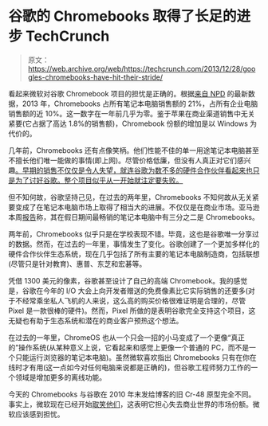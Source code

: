 # 谷歌的 Chromebooks 取得了长足的进步 TechCrunch

> 原文：<https://web.archive.org/web/https://techcrunch.com/2013/12/28/googles-chromebooks-have-hit-their-stride/>

看起来微软对谷歌 Chromebook 项目的担忧是正确的。根据[来自 NPD](https://web.archive.org/web/20221207112005/https://www.npd.com/wps/portal/npd/us/news/press-releases/u-s-commercial-channel-computing-device-sales-set-to-end-2013-with-double-digit-growth-according-to-npd/) 的最新数据，2013 年，Chromebooks 占所有笔记本电脑销售额的 21%，占所有企业电脑销售额的近 10%。这一数字在一年前几乎为零。鉴于苹果在商业渠道销售中无关紧要(它占据了高达 1.8%的销售额)，Chromebook 份额的增加是以 Windows 为代价的。

几年前，Chromebooks 还有点像笑柄。他们性能不佳的单一用途笔记本电脑甚至不擅长他们唯一能做的事情(即上网)。尽管价格低廉，但没有人真正对它们感兴趣[。早期的销售不仅仅是令人失望，就连谷歌为数不多的硬件合作伙伴看起来也只是为了讨好谷歌。整个项目似乎从一开始就注定要失败。](https://web.archive.org/web/20221207112005/http://www.businessinsider.com/google-chromebooks-2011-5)

但不知何故，谷歌坚持己见，在过去的两年里，Chromebooks 不知何故从无关紧要变成了在笔记本电脑市场上取得了相当大的进展。不仅仅是在商业市场。亚马逊本周[报告](https://web.archive.org/web/20221207112005/http://phx.corporate-ir.net/phoenix.zhtml?c=176060&p=irol-newsArticle&ID=1886961&highlight=)称，其在假日期间最畅销的笔记本电脑中有三分之二是 Chromebooks。

两年前，Chromebooks 似乎只是在学校表现不错。毕竟，这也是谷歌唯一分享过的数据。然而，在过去的一年里，事情发生了变化。谷歌创建了一个更加多样化的硬件合作伙伴生态系统，现在几乎包括了所有主要的笔记本电脑制造商，包括联想(尽管只是针对教育)、惠普、东芝和宏碁等。

凭借 1300 美元的像素，谷歌甚至设计了自己的高端 Chromebook。我的感觉是，谷歌在今年的 I/O 大会上向开发者赠送的免费像素比它实际销售的还要多(对于不经常乘坐私人飞机的人来说，这么高的购买价格很难证明是合理的，尽管 Pixel 是一款很棒的硬件)。然而，Pixel 所做的是表明谷歌完全支持这个项目，这无疑也有助于生态系统和潜在的商业客户预热这个想法。

在过去的一年里，ChromeOS 也从一个只会一招的小马变成了一个更像“真正的”操作系统(从某种意义上说，它看起来和感觉上更像一个普通的 PC，而不是一个只能运行浏览器的笔记本电脑)。虽然微软喜欢指出 Chromebooks 只有在你在线时才有用(这一点如今对任何电脑来说都是正确的)，但谷歌工程师努力工作的一个领域是增加更多的离线功能。

今天的 Chromebooks 与谷歌在 2010 年末发给博客的旧 Cr-48 原型完全不同。事实上，微软现在已经开始[取笑他们](https://web.archive.org/web/20221207112005/https://beta.techcrunch.com/2013/11/26/microsoft-mocks-googles-chromebook/)，这表明它担心失去商业世界的市场份额。微软应该感到担忧。